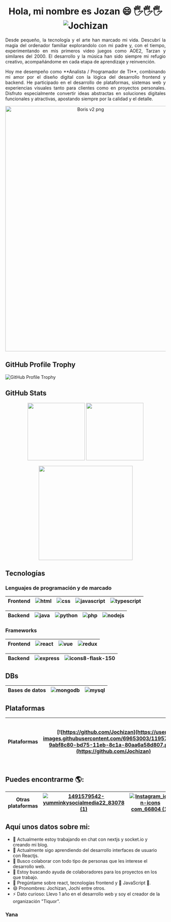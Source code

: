 <p align='center'>
  <h1 align='center'> Hola, mi nombre es Jozan 😄 🖐️🖐️🖐️ <img src="https://komarev.com/ghpvc/?username=Jochizan&label=Profile%20views&color=129e00&style=plastic" alt="Jochizan"/></h1>
</p>

<p align='justify'>
Desde pequeño, la tecnología y el arte han marcado mi vida. Descubrí la magia del ordenador familiar explorandolo con mi padre y, con el tiempo, experimentando en mis primeros video juegos como AOE2, Tarzan y similares del 2000. El desarrollo y la música han sido siempre mi refugio creativo, acompañándome en cada etapa de aprendizaje y reinvención.
</p>

<p align='justify'>
Hoy me desempeño como **Analista / Programador de TI**, combinando mi amor por el diseño digital con la lógica del desarrollo frontend y backend. He participado en el desarrollo de plataformas, sistemas web y experiencias visuales tanto para clientes como en proyectos personales. Disfruto especialmente convertir ideas abstractas en soluciones digitales funcionales y atractivas, apostando siempre por la calidad y el detalle.
</p>

<p align='center'>
 <img width="520" height="768" alt="Boris v2 png" src="https://github.com/user-attachments/assets/1de6e864-3975-4a22-90fa-f4dcefee5c48" />
</p>

## GitHub Profile Trophy

![GitHub Profile Trophy](https://github-profile-trophy.vercel.app/?username=Jochizan&theme=darkhub&margin-w=45)

## GitHub Stats

<div align='center'>  
  <img height='180em' src='https://github-readme-stats.vercel.app/api/top-langs/?username=Jochizan&layout=compact&langs_count=8&theme=dark' />
  <img height='180em' src='https://github-readme-stats.vercel.app/api?username=Jochizan&show_icons=true&theme=dark&include_all_commits=true&count_private=true' />
</div>

<p align='center'>
  <img height="295em"  src="https://activity-graph.herokuapp.com/graph?username=Jochizan&theme=xcode"/>
</p>

## Tecnologías

### Lenguajes de programación y de marcado

| Frontend | ![html](https://user-images.githubusercontent.com/69653003/119570219-6ea40b80-bd75-11eb-8703-4e7996ff4d90.png) | ![css](https://user-images.githubusercontent.com/69653003/119570225-719efc00-bd75-11eb-90b3-97c9e0affea8.png) | ![javascript](https://user-images.githubusercontent.com/69653003/119570226-72379280-bd75-11eb-8c56-b41dae8d385d.png) | ![typescript](https://user-images.githubusercontent.com/69653003/119570234-75328300-bd75-11eb-8c43-63ec8a2ffbfe.png) |
| -------- | -------- | -------- | -------- | -------- |

| Backend | ![java](https://user-images.githubusercontent.com/69653003/119570286-84193580-bd75-11eb-9297-dc3cd31a9084.png) | ![python](https://user-images.githubusercontent.com/69653003/119657705-de57dc00-bdf1-11eb-9523-e3150af482a4.png) | ![php](https://user-images.githubusercontent.com/69653003/119570261-7e235480-bd75-11eb-8335-05aed9beef90.png) |  ![nodejs](https://user-images.githubusercontent.com/69653003/119570255-7c599100-bd75-11eb-89ed-fe05b7c15eae.png) |
| ------- | ------- | ------- | ------- | ------- |

### Frameworks

| Frontend | ![react](https://user-images.githubusercontent.com/69653003/119570239-76fc4680-bd75-11eb-8baf-90413ae3c8f4.png) | ![vue](https://user-images.githubusercontent.com/69653003/127247139-70b8894c-7469-4d73-94e8-b01f753ec28d.png) | ![redux](https://user-images.githubusercontent.com/69653003/133941438-e36c1de6-1f69-4ba5-9382-885c94f417fa.png) |
| -------- | -------- | -------- | -------- |

| Backend | ![express](https://user-images.githubusercontent.com/69653003/119570283-83809f00-bd75-11eb-85fc-703f48ae74f1.png) | ![icons8-flask-150](https://user-images.githubusercontent.com/69653003/127247175-50742cc5-f98c-4048-9044-dd75acfbe679.png) |
| -------- | -------- | -------- |

## DBs

| Bases de datos | ![mongodb](https://user-images.githubusercontent.com/69653003/119570307-8bd8da00-bd75-11eb-9249-609a55234c35.png) | ![mysql](https://user-images.githubusercontent.com/69653003/119570309-8c717080-bd75-11eb-9ae0-d69e4cc630b4.png) |
| -------- | -------- | -------- |

## Plataformas

| Plataformas | [![https://github.com/Jochizan](https://user-images.githubusercontent.com/69653003/119570342-9abf8c80-bd75-11eb-8c1a-80aa6a58d807.png)](https://github.com/Jochizan) | [![file_type_gitlab_icon_130579](https://user-images.githubusercontent.com/69653003/127249186-b16eeece-f608-45f1-8814-8fda596b936a.png)](https://gitlab.com/Jochizan) | [![bitbucket_icon_130979](https://user-images.githubusercontent.com/69653003/127249037-88a53fc7-803a-4684-b146-f3142236a2ee.png)](https://bitbucket.org/Jochizan) | [![https://hub.docker.com/u/jochizan](https://user-images.githubusercontent.com/69653003/127245663-faa65a97-371f-45a2-9f60-e361d158332f.png)](https://hub.docker.com/u/jochizan) | [![https://www.hackerrank.com/Jochizan](https://user-images.githubusercontent.com/69653003/127247665-4bba2f77-a30d-4be8-aeb6-98ada884da4c.png)](https://www.hackerrank.com/Jochizan) | [![https://codeforces.com/profile/remnyachizot2015](https://user-images.githubusercontent.com/69653003/127247308-126128b5-d8c1-4919-95a0-0f8ab7127f33.png)](https://codeforces.com/profile/remnyachizot2015) | [![https://developers.google.com/profile/u/100596963017130784226?utm_source=developers.google.com](https://user-images.githubusercontent.com/69653003/127247609-e89a75a0-83ae-4b15-ba24-2e99c0796c6c.png)](https://developers.google.com/profile/u/100596963017130784226?utm_source=developers.google.com) |
| -------- | -------- | -------- | -------- | -------- | -------- | -------- | -------- |

## Puedes encontrarme 🌎:

| Otras plataformas | [![1491579542-yumminkysocialmedia22_83078 (1)](https://user-images.githubusercontent.com/69653003/127248623-11d41aa6-1c1a-4919-bb3d-39146a420430.png)](https://twitter.com/@Jochizan) | [![Instagram_icon-icons com_66804 (1)](https://user-images.githubusercontent.com/69653003/127248655-db935cb6-4911-408b-9e7f-9b9691a96f38.png)](https://www.instagram.com/jochizan) | [![linkedin_icon-icons com_53609](https://user-images.githubusercontent.com/69653003/127248704-fa23bf1a-14a6-4a60-8575-ebbc9816edf7.png)](https://www.linkedin.com/in/jochizan) |
| -------- | -------- | -------- | -------- |

## Aquí unos datos sobre mi:

- 🔭 Actualmente estoy trabajando en chat con nextjs y socket.io y creando mi blog.
- 🌱 Actualmente sigo aprendiendo del desarrollo interfaces de usuario con Reactjs.
- 👯 Busco colaborar con todo tipo de personas que les interese el desarrollo web.
- 🤔 Estoy buscando ayuda de colaboradores para los proyectos en los que trabajo.
- 💬 Pregúntame sobre react, tecnologías frontend y 💖 JavaScript 💙.
- 😄 Pronombres: Jochizan, Jochi entre otros.
- ⚡ Dato curioso: Llevo 1 año en el desarrollo web y soy el creador de la organización "Tiquor".

### Yana
